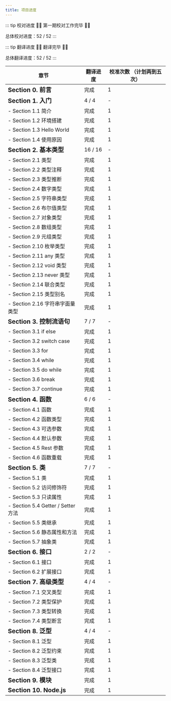 ```yaml
---
title: 项目进度
---
```


::: tip 校对进度
🎉🎉 第一期校对工作完毕 🎉🎉

总体校对进度：52 / 52
:::

::: tip 翻译进度
🎉🎉 翻译完毕 🎉🎉

总体翻译进度：52 / 52
:::

| 章节                                 | 翻译进度 | 校准次数 （计划两到五次） |
| ------------------------------------ | -------- | ------------------------- |
| **<big>Section 0. 前言</big>**       | 完成     | 1                         |
| **<big>Section 1. 入门</big>**       | 4 / 4    | -                         |
| - Section 1.1 简介                   | 完成     | 1                         |
| - Section 1.2 环境搭建               | 完成     | 1                         |
| - Section 1.3 Hello World            | 完成     | 1                         |
| - Section 1.4 使用原因               | 完成     | 1                         |
| **<big>Section 2. 基本类型</big>**   | 16 / 16  | -                         |
| - Section 2.1 类型                   | 完成     | 1                         |
| - Section 2.2 类型注释               | 完成     | 1                         |
| - Section 2.3 类型推断               | 完成     | 1                         |
| - Section 2.4 数字类型               | 完成     | 1                         |
| - Section 2.5 字符串类型             | 完成     | 1                         |
| - Section 2.6 布尔值类型             | 完成     | 1                         |
| - Section 2.7 对象类型               | 完成     | 1                         |
| - Section 2.8 数组类型               | 完成     | 1                         |
| - Section 2.9 元组类型               | 完成     | 1                         |
| - Section 2.10 枚举类型              | 完成     | 1                         |
| - Section 2.11 any 类型              | 完成     | 1                         |
| - Section 2.12 void 类型             | 完成     | 1                         |
| - Section 2.13 never 类型            | 完成     | 1                         |
| - Section 2.14 联合类型              | 完成     | 1                         |
| - Section 2.15 类型别名              | 完成     | 1                         |
| - Section 2.16 字符串字面量类型      | 完成     | 1                         |
| **<big>Section 3. 控制流语句</big>** | 7 / 7    | -                         |
| - Section 3.1 if else                | 完成     | 1                         |
| - Section 3.2 switch case            | 完成     | 1                         |
| - Section 3.3 for                    | 完成     | 1                         |
| - Section 3.4 while                  | 完成     | 1                         |
| - Section 3.5 do while               | 完成     | 1                         |
| - Section 3.6 break                  | 完成     | 1                         |
| - Section 3.7 continue               | 完成     | 1                         |
| **<big>Section 4. 函数</big>**       | 6 / 6    | -                         |
| - Section 4.1 函数                   | 完成     | 1                         |
| - Section 4.2 函数类型               | 完成     | 1                         |
| - Section 4.3 可选参数               | 完成     | 1                         |
| - Section 4.4 默认参数               | 完成     | 1                         |
| - Section 4.5 Rest 参数              | 完成     | 1                         |
| - Section 4.6 函数重载               | 完成     | 1                         |
| **<big>Section 5. 类</big>**         | 7 / 7    | -                         |
| - Section 5.1 类                     | 完成     | 1                         |
| - Section 5.2 访问修饰符             | 完成     | 1                         |
| - Section 5.3 只读属性               | 完成     | 1                         |
| - Section 5.4 Getter / Setter 方法   | 完成     | 1                         |
| - Section 5.5 类继承                 | 完成     | 1                         |
| - Section 5.6 静态属性和方法         | 完成     | 1                         |
| - Section 5.7 抽象类                 | 完成     | 1                         |
| **<big>Section 6. 接口</big>**       | 2 / 2    | -                         |
| - Section 6.1 接口                   | 完成     | 1                         |
| - Section 6.2 扩展接口               | 完成     | 1                         |
| **<big>Section 7. 高级类型</big>**   | 4 / 4    | -                         |
| - Section 7.1 交叉类型               | 完成     | 1                         |
| - Section 7.2 类型保护               | 完成     | 1                         |
| - Section 7.3 类型转换               | 完成     | 1                         |
| - Section 7.4 类型断言               | 完成     | 1                         |
| **<big>Section 8. 泛型</big>**       | 4 / 4    | -                         |
| - Section 8.1 泛型                   | 完成     | 1                         |
| - Section 8.2 泛型约束               | 完成     | 1                         |
| - Section 8.3 泛型类                 | 完成     | 1                         |
| - Section 8.4 泛型接口               | 完成     | 1                         |
| **<big>Section 9. 模块</big>**       | 完成     | 1                         |
| **<big>Section 10. Node.js </big>**  | 完成     | 1                         |
